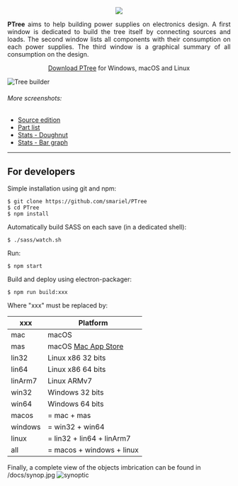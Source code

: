 <p align="center">
   <img src="https://raw.githubusercontent.com/smariel/PTree/master/icons/png/128x128.png" />
</p>

<p align="justify">
   <strong>PTree</strong> aims to help building power supplies on electronics design. A first window is dedicated to build the tree itself by connecting sources and loads. The second window lists all components with their consumption on each power supplies. The third window is a graphical summary of all consumption on the design.
</p>

<p align="center">
   <a href="https://github.com/smariel/PTree/releases/latest">Download PTree</a> for Windows, macOS and Linux
</p>

![Tree builder](https://raw.githubusercontent.com/smariel/PTree/master/docs/screenshots/tree.png)

###### More screenshots:
* [Source edition](https://raw.githubusercontent.com/smariel/PTree/master/docs/screenshots/source.png)
* [Part list](https://raw.githubusercontent.com/smariel/PTree/master/docs/screenshots/partlist.png)
* [Stats - Doughnut](https://raw.githubusercontent.com/smariel/PTree/master/docs/screenshots/statsbar.png)
* [Stats - Bar graph](https://raw.githubusercontent.com/smariel/PTree/master/docs/screenshots/statsdoughnut.png)

-----------------
## For developers
Simple installation using git and npm:

    $ git clone https://github.com/smariel/PTree
    $ cd PTree
    $ npm install

Automatically build SASS on each save (in a dedicated shell):

    $ ./sass/watch.sh

Run:

    $ npm start

Build and deploy using electron-packager:

    $ npm run build:xxx

Where "xxx" must be replaced by:

| xxx     | Platform                  |
| ------- | ------------------------- |
| mac     | macOS                     |
| mas     | macOS [Mac App Store](https://electron.atom.io/docs/tutorial/mac-app-store-submission-guide/)  |
| lin32   | Linux x86 32 bits         |
| lin64   | Linux x86 64 bits         |
| linArm7 | Linux ARMv7               |
| win32   | Windows 32 bits           |
| win64   | Windows 64 bits           |
| macos   | = mac + mas               |
| windows | = win32 + win64           |
| linux   | = lin32 + lin64 + linArm7 |
| all     | = macos + windows + linux |

Finally, a complete view of the objects imbrication can be found in /docs/synop.jpg
![synoptic](https://raw.githubusercontent.com/smariel/PTree/master/docs/synop.jpg)
